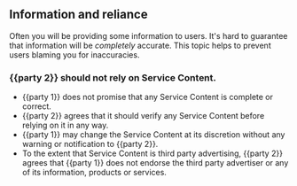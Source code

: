 ## Information and reliance

Often you will be providing some information to users.  It's hard to guarantee that information will be _completely_ accurate. This topic helps to prevent users blaming you for inaccuracies.

### {{party 2}} should not rely on Service Content.

- {{party 1}} does not promise that any Service Content is complete or correct.
- {{party 2}} agrees that it should verify any Service Content before relying on it in any way.
- {{party 1}} may change the Service Content at its discretion without any warning or notification to {{party 2}}.
- To the extent that Service Content is third party advertising, {{party 2}} agrees that {{party 1}} does not endorse the third party advertiser or any of its information, products or services.
